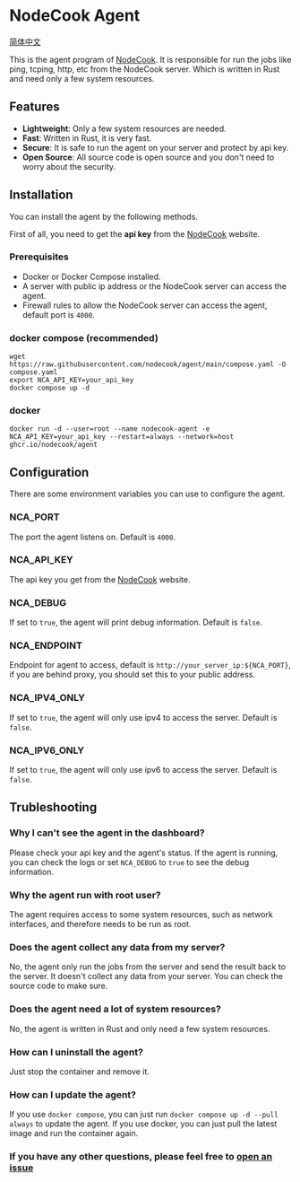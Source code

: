 # NodeCook Agent

[简体中文](./README-zh.md)

This is the agent program of [NodeCook](https://www.nodecook.com). It is responsible for run the jobs like ping, tcping, http, etc from the NodeCook server. Which is written in Rust and need only a few system resources.

## Features

- **Lightweight**: Only a few system resources are needed.
- **Fast**: Written in Rust, it is very fast.
- **Secure**: It is safe to run the agent on your server and protect by api key.
- **Open Source**: All source code is open source and you don't need to worry about the security.

## Installation

You can install the agent by the following methods.

First of all, you need to get the **api key** from the [NodeCook](https://www.nodecook.com/dashboard/apikey) website.

### Prerequisites

- Docker or Docker Compose installed.
- A server with public ip address or the NodeCook server can access the agent.
- Firewall rules to allow the NodeCook server can access the agent, default port is `4000`.

### docker compose (recommended)

```shell
wget https://raw.githubusercontent.com/nodecook/agent/main/compose.yaml -O compose.yaml
export NCA_API_KEY=your_api_key
docker compose up -d
```

### docker

```shell
docker run -d --user=root --name nodecook-agent -e NCA_API_KEY=your_api_key --restart=always --network=host ghcr.io/nodecook/agent
```

## Configuration

There are some environment variables you can use to configure the agent.

### NCA_PORT

The port the agent listens on. Default is `4000`.

### NCA_API_KEY

The api key you get from the [NodeCook](https://www.nodecook.com/dashboard/apikey) website.

### NCA_DEBUG

If set to `true`, the agent will print debug information. Default is `false`.

### NCA_ENDPOINT

Endpoint for agent to access, default is `http://your_server_ip:${NCA_PORT}`, if you are behind proxy, you should set this to your public address.

### NCA_IPV4_ONLY

If set to `true`, the agent will only use ipv4 to access the server. Default is `false`.

### NCA_IPV6_ONLY

If set to `true`, the agent will only use ipv6 to access the server. Default is `false`.

## Trubleshooting

### Why I can't see the agent in the dashboard?

Please check your api key and the agent's status. If the agent is running, you can check the logs or set `NCA_DEBUG` to `true` to see the debug information.

### Why the agent run with root user?

The agent requires access to some system resources, such as network interfaces, and therefore needs to be run as root.

### Does the agent collect any data from my server?

No, the agent only run the jobs from the server and send the result back to the server. It doesn't collect any data from your server. You can check the source code to make sure.

### Does the agent need a lot of system resources?

No, the agent is written in Rust and only need a few system resources.

### How can I uninstall the agent?

Just stop the container and remove it.

### How can I update the agent?

If you use `docker compose`, you can just run `docker compose up -d --pull always` to update the agent. If you use docker, you can just pull the latest image and run the container again.

### If you have any other questions, please feel free to [open an issue](https://github.com/nodecook/agent/issues/new)
